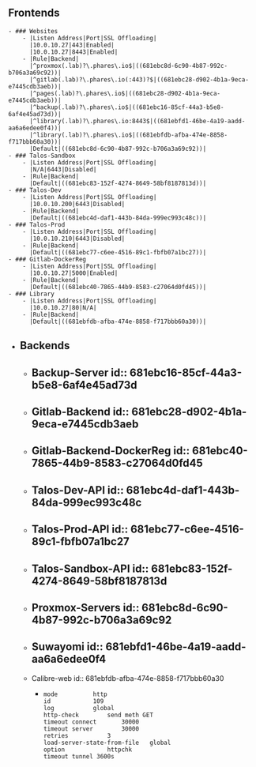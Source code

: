 ## Frontends
	- ### Websites
		- |Listen Address|Port|SSL Offloading|
		  |10.0.10.27|443|Enabled|
		  |10.0.10.27|8443|Enabled|
		- |Rule|Backend|
		  |^proxmox(.lab)?\.phares\.io$|((681ebc8d-6c90-4b87-992c-b706a3a69c92))|
		  |^gitlab(.lab)?\.phares\.io(:443)?$|((681ebc28-d902-4b1a-9eca-e7445cdb3aeb))|
		  |^pages(.lab)?\.phares\.io$|((681ebc28-d902-4b1a-9eca-e7445cdb3aeb))|
		  |^backup(.lab)?\.phares\.io$|((681ebc16-85cf-44a3-b5e8-6af4e45ad73d))|
		  |^library(.lab)?\.phares\.io:8443$|((681ebfd1-46be-4a19-aadd-aa6a6edee0f4))|
		  |^library(.lab)?\.phares\.io$|((681ebfdb-afba-474e-8858-f717bbb60a30))|
		  |Default|((681ebc8d-6c90-4b87-992c-b706a3a69c92))|
	- ### Talos-Sandbox
		- |Listen Address|Port|SSL Offloading|
		  |N/A|6443|Disabled|
		- |Rule|Backend|
		  |Default|((681ebc83-152f-4274-8649-58bf8187813d))|
	- ### Talos-Dev
		- |Listen Address|Port|SSL Offloading|
		  |10.0.10.200|6443|Disabled|
		- |Rule|Backend|
		  |Default|((681ebc4d-daf1-443b-84da-999ec993c48c))|
	- ### Talos-Prod
		- |Listen Address|Port|SSL Offloading|
		  |10.0.10.210|6443|Disabled|
		- |Rule|Backend|
		  |Default|((681ebc77-c6ee-4516-89c1-fbfb07a1bc27))|
	- ### Gitlab-DockerReg
		- |Listen Address|Port|SSL Offloading|
		  |10.0.10.27|5000|Enabled|
		- |Rule|Backend|
		  |Default|((681ebc40-7865-44b9-8583-c27064d0fd45))|
	- ### Library
		- |Listen Address|Port|SSL Offloading|
		  |10.0.10.27|80|N/A|
		- |Rule|Backend|
		  |Default|((681ebfdb-afba-474e-8858-f717bbb60a30))|
- ## Backends
	- Backup-Server
	  id:: 681ebc16-85cf-44a3-b5e8-6af4e45ad73d
		-
	- Gitlab-Backend
	  id:: 681ebc28-d902-4b1a-9eca-e7445cdb3aeb
		-
	- Gitlab-Backend-DockerReg
	  id:: 681ebc40-7865-44b9-8583-c27064d0fd45
		-
	- Talos-Dev-API
	  id:: 681ebc4d-daf1-443b-84da-999ec993c48c
		-
	- Talos-Prod-API
	  id:: 681ebc77-c6ee-4516-89c1-fbfb07a1bc27
		-
	- Talos-Sandbox-API
	  id:: 681ebc83-152f-4274-8649-58bf8187813d
		-
	- Proxmox-Servers
	  id:: 681ebc8d-6c90-4b87-992c-b706a3a69c92
		-
	- Suwayomi
	  id:: 681ebfd1-46be-4a19-aadd-aa6a6edee0f4
		-
	- Calibre-web
	  id:: 681ebfdb-afba-474e-8858-f717bbb60a30
		- ```
		  mode			http
		  id			109
		  log			global
		  http-check		send meth GET
		  timeout connect		30000
		  timeout server		30000
		  retries			3
		  load-server-state-from-file	global
		  option			httpchk
		  timeout tunnel 3600s
		  ```